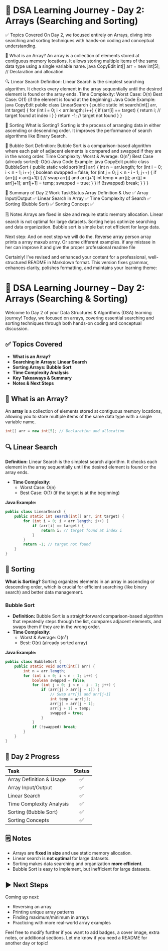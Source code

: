 # 📘 DSA Learning Journey - Day 2: Arrays (Searching and Sorting)

✅ Topics Covered
On Day 2, we focused entirely on Arrays, diving into searching and sorting techniques with hands-on coding and conceptual understanding.

🔹 What is an Array?
An array is a collection of elements stored at contiguous memory locations. It allows storing multiple items of the same data type using a single variable name.
java
CopyEdit
int[] arr = new int[5]; // Declaration and allocation

🔍 Linear Search
Definition:
Linear Search is the simplest searching algorithm. It checks every element in the array sequentially until the desired element is found or the array ends.
Time Complexity:
Worst Case: O(n)
Best Case: O(1) (if the element is found at the beginning)
Java Code Example:
java
CopyEdit
public class LinearSearch {
public static int search(int[] arr, int target) {
for (int i = 0; i < arr.length; i++) {
if (arr[i] == target) {
return i; // target found at index i
}
}
return -1; // target not found
}
}

🔁 Sorting
What is Sorting?
Sorting is the process of arranging data in either ascending or descending order. It improves the performance of search algorithms like Binary Search.

🔹 Bubble Sort
Definition:
Bubble Sort is a comparison-based algorithm where each pair of adjacent elements is compared and swapped if they are in the wrong order.
Time Complexity:
Worst \& Average: O(n²)
Best Case (already sorted): O(n)
Java Code Example:
java
CopyEdit
public class BubbleSort {
public static void sort(int[] arr) {
int n = arr.length;
for (int i = 0; i < n - 1; i++) {
boolean swapped = false;
for (int j = 0; j < n - i - 1; j++) {
if (arr[j] > arr[j+1]) {
// swap arr[j] and arr[j+1]
int temp = arr[j];
arr[j] = arr[j+1];
arr[j+1] = temp;
swapped = true;
}
}
if (!swapped) break;
}
}
}

📌 Summary of Day 2 Work
TaskStatus
Array Definition \& Use
✅
Array Input/Output
✅
Linear Search in Array
✅
Time Complexity of Search
✅
Sorting (Bubble Sort)
✅
Sorting Concept
✅

🗒️ Notes
Arrays are fixed in size and require static memory allocation.
Linear search is not optimal for large datasets.
Sorting helps optimize searching and data organization.
Bubble sort is simple but not efficient for large data.

Next step: And on next step we will do the. Reverse array person array prints a array maxub array. Or some different examples.
if any mistase in her can improve it and give the proper professional readme file

Certainly! I’ve revised and enhanced your content for a professional, well-structured README in Markdown format. This version fixes grammar, enhances clarity, polishes formatting, and maintains your learning theme:

# 📘 DSA Learning Journey – Day 2: Arrays (Searching \& Sorting)

Welcome to Day 2 of your Data Structures \& Algorithms (DSA) learning journey! Today, we focused on arrays, covering essential searching and sorting techniques through both hands-on coding and conceptual discussion.

## ✅ Topics Covered

- **What is an Array?**
- **Searching in Arrays: Linear Search**
- **Sorting Arrays: Bubble Sort**
- **Time Complexity Analysis**
- **Key Takeaways \& Summary**
- **Notes \& Next Steps**


## 🔹 What is an Array?

An **array** is a collection of elements stored at contiguous memory locations, allowing you to store multiple items of the same data type with a single variable name.

```java
int[] arr = new int[5]; // Declaration and allocation
```


## 🔍 Linear Search

**Definition:**
Linear Search is the simplest search algorithm. It checks each element in the array sequentially until the desired element is found or the array ends.

- **Time Complexity:**
    - Worst Case: O(n)
    - Best Case: O(1) (if the target is at the beginning)

**Java Example:**

```java
public class LinearSearch {
    public static int search(int[] arr, int target) {
        for (int i = 0; i < arr.length; i++) {
            if (arr[i] == target) {
                return i; // target found at index i
            }
        }
        return -1; // target not found
    }
}
```


## 🔁 Sorting

**What is Sorting?**
Sorting organizes elements in an array in ascending or descending order, which is crucial for efficient searching (like binary search) and better data management.

### Bubble Sort

- **Definition:**
Bubble Sort is a straightforward comparison-based algorithm that repeatedly steps through the list, compares adjacent elements, and swaps them if they are in the wrong order.
- **Time Complexity:**
    - Worst \& Average: O(n²)
    - Best: O(n) (already sorted array)

**Java Example:**

```java
public class BubbleSort {
    public static void sort(int[] arr) {
        int n = arr.length;
        for (int i = 0; i < n - 1; i++) {
            boolean swapped = false;
            for (int j = 0; j < n - i - 1; j++) {
                if (arr[j] > arr[j + 1]) {
                    // Swap arr[j] and arr[j+1]
                    int temp = arr[j];
                    arr[j] = arr[j + 1];
                    arr[j + 1] = temp;
                    swapped = true;
                }
            }
            if (!swapped) break;
        }
    }
}
```


## 📌 Day 2 Progress

| Task | Status |
| :-- | :--: |
| Array Definition \& Usage | ✅ |
| Array Input/Output | ✅ |
| Linear Search | ✅ |
| Time Complexity Analysis | ✅ |
| Sorting (Bubble Sort) | ✅ |
| Sorting Concepts | ✅ |

## 🗒️ Notes

- Arrays are **fixed in size** and use static memory allocation.
- Linear search is **not optimal** for large datasets.
- Sorting makes data searching and organization **more efficient**.
- Bubble Sort is easy to implement, but inefficient for large datasets.


## ▶️ Next Steps

Coming up next:

- Reversing an array
- Printing unique array patterns
- Finding maximum/minimum in arrays
- Practicing with more real-world array examples

Feel free to modify further if you want to add badges, a cover image, extra notes, or additional sections. Let me know if you need a README for another day or topic!

